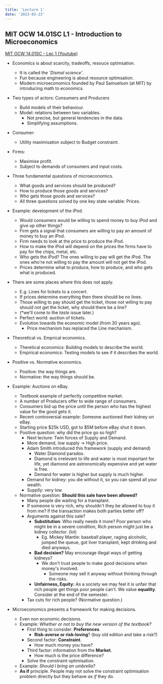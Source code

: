```yaml
---
title: 'Lecture 1'
date: '2023-03-23'
---
```


## MIT OCW 14.01SC L1 - Introduction to Microeconomics

[MIT OCW 14.01SC - Lec 1 (Youtube)](https://www.youtube.com/watch?v=Vss3nofHpZI&list=PL61533C166E8B0028&index=1)

- Economics is about scarcity, tradeoffs, resouce optimsation.
  - It is called the *'Dismal science'*.
  - Fun because engineering is about resource optimsation.
  - Modern microeconomics founded by Paul Samuelson (at MIT) by introducing math to economics.

- Two types of actors: Consumers and Producers
  - Build models of their behaviour.
  - Model: relations between two variables.
    - Not precise, but general tendencies in the data.
    - Simplifying assumptions.

- Consumer:
  - Utility maximisation subject to Budget constraint.
- Firms:
  - Maximise profit.
  - Subject to demands of consumers and input costs.

- Three fundamental questions of microeconomics.
  - What goods and services should be produced?
  - How to produce those goods and services?
  - Who gets those goods and services?
  - All three questions solved by one key state variable: Prices.

- Example: development of the iPod.
  - Would consumers would be willing to spend money to buy iPod and give up other things?
  - Firm gets a signal that consumers are willing to pay an amount of money to buy an iPod.
  - Firm needs to look at the price to produce the iPod.
  - How to make the iPod will depend on the prices the firms have to pay for the chips, metal, etc.
  - Who gets the iPod? The ones willing to pay will get the iPod. The ones who're not willing to pay the amount will not get the iPod. 
  - Prices determine what to produce, how to produce, and who gets what is produced.

- There are some places where this does not apply.
  - E.g. Lines for tickets to a concert.
  - If prices determine everything then there should be no lines.
  - Those willing to pay should get the ticket, those not willing to pay should not get the ticket, why should there be a line?
  - (*we'll come to the _taste_ issue later.)
  - Perfect world: auction of tickets.
  - Evolution towards the economic model (from 30 years ago).
    - Price mechanism has replaced the Line mechanism.

- Theoretical vs. Emprical economics.
  - Theretical economics: Building models to describe the world.
  - Empirical economics: Testing models to see if it describes the world.

- Positive vs. Normative economics.
  - Positive: the way things are.
  - Normative: the way things should be.

- Example: Auctions on eBay.
  - Textbook example of perfectly competitive market.
  - A number of Producers offer to wide range of consumers.
  - Consumers bid up the price until the person who has the highest value for the good gets it.
  - Recent controversial example: Someone auctioned their kidney on eBay.
  - Starting price $25k USD, got to $5M before eBay shut it down.
  - Positive question: why did the price go so high?
    - Next lecture: Twin forces of Supply and Demand.
    - More demand, low supply -> High price.
    - Adam Smith introduced this framework (supply and demand)
      - Water Diamond paradox.
      - Diamond is irrelevant to life and water is most important for life, yet diamond are astronomically expensive and yet water is free.
      - Demand for water is higher but supply is much higher.
    - Demand for kidney: you die without it, so you can spend all your wealth.
    - Supplly: very low.
  - Normative question: **Should this sale have been allowed?**
    - Many people die waiting for a transplant.
    - If someone is very rich, why shouldn't they be allowed to buy it from me? If the transaction makes both parties better off?
    - Arguments against this sale?
      - **Substitution**: Who really needs it more? Poor person who might be in a severe condition, Rich person might just be a kidney collector. (lol)
        - Eg. Mickey Mantle: baseball player, raging alcoholic, jumped the queue, got liver transplant, kept drinking and died anyways.
      - **Bad decision?** May encourage illegal ways of getting kidneys? 
        - We don't trust people to make good decisions when money's involved.
          - Someone may sell it anyway without thinking through the risks.
      - **Unfairness, Equity:** As a society we may feel it is unfair that rich people get things poor people can't. We value **equality**. Consider at the end of the semester.
    - Tax cuts for rich people? (Normative question.)

- Microeconomics presents a framework for making decisions.
  - Even non economic decisions.
  - Example: *Whether or not to buy the new version of the textbook?*
    - First thing to consider: **Preferences**.
      - **Risk-averse or risk-loving**? (buy old edition and take a risk?)
    - Second factor: **Constraint**.
      - How much money you have?
    - Third factor: information from the **Market**.
      - How much is the price difference?
    - Solve the constraint optimisation.
  - Example: *Should I bring an umbrella?*
  - **As if** principle. People may not solve the constraint optimisation problem directly but they behave *as if* they do.